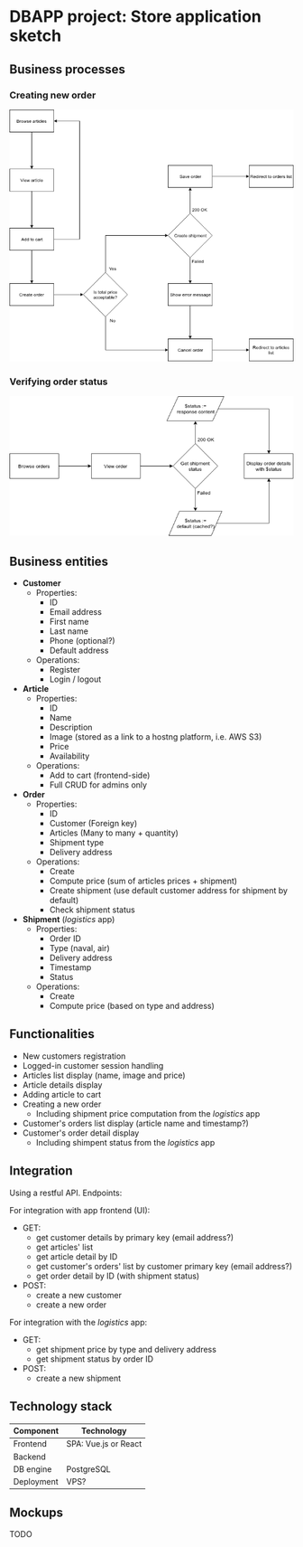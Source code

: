 # DBAPP project: Store application sketch

## Business processes

### Creating new order

![img1](img/proc1.png)

### Verifying order status

![img2](img/proc2.png)

## Business entities

- **Customer**
    - Properties:
        - ID
        - Email address
        - First name
        - Last name
        - Phone (optional?)
        - Default address
    - Operations:
        - Register
        - Login / logout
- **Article**
    - Properties:
        - ID
        - Name
        - Description
        - Image (stored as a link to a hostng platform, i.e. AWS S3)
        - Price
        - Availability
    - Operations:
        - Add to cart (frontend-side)
        - Full CRUD for admins only
- **Order**
    - Properties:
        - ID
        - Customer (Foreign key)
        - Articles (Many to many + quantity)
        - Shipment type
        - Delivery address
    - Operations:
        - Create
        - Compute price (sum of articles prices + shipment)
        - Create shipment (use default customer address for shipment by default)
        - Check shipment status
- **Shipment** (_logistics_ app)
    - Properties:
        - Order ID
        - Type (naval, air)
        - Delivery address
        - Timestamp
        - Status
    - Operations:
        - Create
        - Compute price (based on type and address)
    

## Functionalities

- New customers registration
- Logged-in customer session handling
- Articles list display (name, image and price)
- Article details display
- Adding article to cart
- Creating a new order
    - Including shipment price computation from the _logistics_ app
- Customer's orders list display (article name and timestamp?)
- Customer's order detail display
    - Including shimpent status from the _logistics_ app

## Integration

Using a restful API. Endpoints:

For integration with app frontend (UI):
- GET:
    - get customer details by primary key (email address?)
    - get articles' list
    - get article detail by ID
    - get customer's orders' list by customer primary key (email address?)
    - get order detail by ID (with shipment status)
- POST:
    - create a new customer
    - create a new order

For integration with the _logistics_ app:
- GET:
    - get shipment price by type and delivery address
    - get shipment status by order ID
- POST:
    - create a new shipment

## Technology stack

| Component | Technology |
| --- | --- |
| Frontend | SPA: Vue.js or React |
| Backend |  |
| DB engine | PostgreSQL |
| Deployment | VPS? |

## Mockups

TODO
